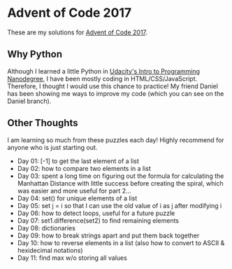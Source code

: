 # Advent of Code 2017
These are my solutions for [Advent of Code 2017](http://adventofcode.com/2017). 
## Why Python
Although I learned a little Python in [Udacity's Intro to Programming Nanodegree](https://www.udacity.com/course/intro-to-programming-nanodegree--nd000), I have been mostly coding in HTML/CSS/JavaScript. Therefore, I thought I would use this chance to practice! My friend Daniel has been showing me ways to improve my code (which you can see on the Daniel branch).

## Other Thoughts
I am learning so much from these puzzles each day! Highly recommend for anyone who is just starting out.

* Day 01: [-1] to get the last element of a list
* Day 02: how to compare two elements in a list
* Day 03: spent a long time on figuring out the formula for calculating the Manhattan Distance with little success before creating the spiral, which was easier and more useful for part 2...
* Day 04: set() for unique elements of a list
* Day 05: set j = i so that I can use the old value of i as j after modifying i
* Day 06: how to detect loops, useful for a future puzzle
* Day 07: set1.difference(set2) to find remaining elements
* Day 08: dictionaries
* Day 09: how to break strings apart and put them back together
* Day 10: how to reverse elements in a list (also how to convert to ASCII & hexidecimal notations)
* Day 11: find max w/o storing all values
